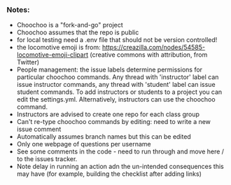 
### Notes:

- Choochoo is a "fork-and-go" project
- Choochoo assumes that the repo is public
- for local testing need a .env file that should not be version controlled!
- the locomotive emoji is from: https://creazilla.com/nodes/54585-locomotive-emoji-clipart (creative commons with attribution, from Twitter)
- People management: the issue labels determine permissions for particular choochoo commands. Any thread with 'instructor' label can issue instructor commands, any thread with 'student' label can issue student commands. To add instructors or students to a project you can edit the settings.yml. Alternatively, instructors can use the choochoo command.
- Instructors are advised to create one repo for each class group
- Can't re-type choochoo commands by editing:  need to write a new issue comment
- Automatically assumes branch names but this can be edited
- Only one webpage of questions per username
- See some comments in the code - need to run through and move here / to the issues tracker.
- Note delay in running an action adn the un-intended consequences this may have (for example, building the checklist after adding links)

